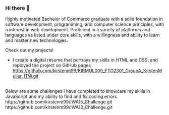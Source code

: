### Hi there 👋
Highly motivated Bachelor of Commerce graduate with a solid foundation in software development, programming, and computer science principles, 
with a interest in web development. Proficient in a variety of platforms and languages as listed under core skills, with a willingness and 
ability to learn and master new technologies.

Check out my projects!
<br>
* I create a digital resume that portrays my skills in HTML and CSS, and reployed the project on GitHub pages
https://github.com/kirstenm99/KIRMUL009_FTO2301_GroupA_KirstenMuller_ITW.git
<br>
Below are some challenges I have completed to showcare my skills in JavaScript and my ability to find and fix coding errors
https://github.com/kirstenm99/IWA15_Challenge.git
<br>
https://github.com/kirstenm99/IWA13_Challenge.git 


<!--
**kirstenm99/kirstenm99** is a ✨ _special_ ✨ repository because its `README.md` (this file) appears on your GitHub profile.

Here are some ideas to get you started:

- 🔭 I’m currently working on ...

-->
